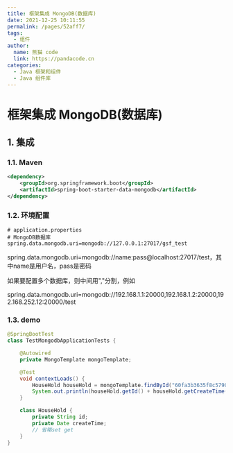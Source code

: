 ```yaml
---
title: 框架集成 MongoDB(数据库)
date: 2021-12-25 10:11:55
permalink: /pages/52aff7/
tags: 
  - 组件
author: 
  name: 熊猫 code
  link: https://pandacode.cn
categories: 
  - Java 框架和组件
  - Java 组件库
---
```


# 框架集成 MongoDB(数据库)

## 1. 集成

### 1.1. Maven

```xml
<dependency>
    <groupId>org.springframework.boot</groupId>
    <artifactId>spring-boot-starter-data-mongodb</artifactId>
</dependency>
```

### 1.2. 环境配置

```properties
# application.properties
# MongoDB数据库
spring.data.mongodb.uri=mongodb://127.0.0.1:27017/gsf_test
```

spring.data.mongodb.uri=mongodb://name:pass@localhost:27017/test，其中name是用户名，pass是密码

如果要配置多个数据库，则中间用","分割，例如

spring.data.mongodb.uri=mongodb://192.168.1.1:20000,192.168.1.2:20000,192.168.252.12:20000/test

### 1.3. demo

```java
@SpringBootTest
class TestMongodbApplicationTests {

    @Autowired
    private MongoTemplate mongoTemplate;

    @Test
    void contextLoads() {
        HouseHold houseHold = mongoTemplate.findById("60fa3b3635f8c5790b880297", HouseHold.class, "HouseHold");
        System.out.println(houseHold.getId() + houseHold.getCreateTime());
    }

    class HouseHold {
        private String id;
        private Date createTime;
        // 省略set get
    }
}

```